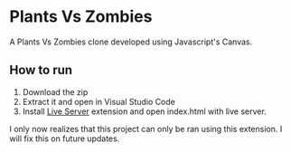 # Plants Vs Zombies
A Plants Vs Zombies clone developed using Javascript's Canvas.

## How to run
1. Download the zip
2. Extract it and open in Visual Studio Code
3. Install [Live Server](https://marketplace.visualstudio.com/items?itemName=ritwickdey.LiveServer) extension and open index.html with live server.

I only now realizes that this project can only be ran using this extension. I will fix this on future updates.
